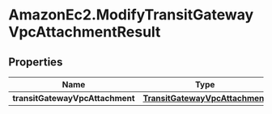 # AmazonEc2.ModifyTransitGatewayVpcAttachmentResult

## Properties

Name | Type | Description | Notes
------------ | ------------- | ------------- | -------------
**transitGatewayVpcAttachment** | [**TransitGatewayVpcAttachment**](TransitGatewayVpcAttachment.md) |  | [optional] 


